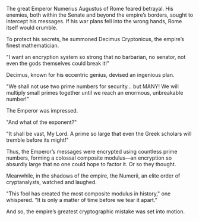 The great Emperor Numerius Augustus of Rome feared betrayal. His enemies, both within the Senate and beyond the empire’s borders, sought to intercept his messages. If his war plans fell into the wrong hands, Rome itself would crumble.

To protect his secrets, he summoned Decimus Cryptonicus, the empire’s finest mathematician.

"I want an encryption system so strong that no barbarian, no senator, not even the gods themselves could break it!"

Decimus, known for his eccentric genius, devised an ingenious plan.

"We shall not use two prime numbers for security… but MANY! We will multiply small primes together until we reach an enormous, unbreakable number!"

The Emperor was impressed.

"And what of the exponent?"

"It shall be vast, My Lord. A prime so large that even the Greek scholars will tremble before its might!"

Thus, the Emperor’s messages were encrypted using countless prime numbers, forming a colossal composite modulus—an encryption so absurdly large that no one could hope to factor it. Or so they thought.

Meanwhile, in the shadows of the empire, the Numerii, an elite order of cryptanalysts, watched and laughed.

"This fool has created the most composite modulus in history," one whispered. "It is only a matter of time before we tear it apart."

And so, the empire’s greatest cryptographic mistake was set into motion.
